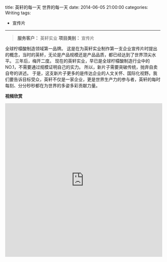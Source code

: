 title: 英轩的每一天 世界的每一天
date: 2014-06-05 21:00:00
categories: Writing
tags:
 - 宣传片
---


> __服务客户：__ 英轩实业
> __项目类别：__ 宣传片

全球柠檬酸制造领域第一品牌。
这是在为英轩实业制作第一支企业宣传片时提出的概念，当时的英轩，无论是产品规模还是产品品质，都已经达到了世界顶尖水平。
三年后，梅开二度。
现在的英轩实业，早已是全球柠檬酸制造行业中的NO.1，不需要通过规模证明自己的实力。
所以，新片子需要突破传统，抛弃自卖自夸的讲述。
于是，这支新片子更多的是传达企业的人文关怀、国际化视野。我们要告诉目标受众，英轩不仅是一家企业，更是世界生产力的参与者，英轩的每时每刻、分分秒秒都在为世界的多姿多彩贡献力量。

__视频欣赏__

<iframe height=498 width=510 src="http://player.youku.com/embed/XODU0OTk3MTMy" frameborder=0 allowfullscreen></iframe>
